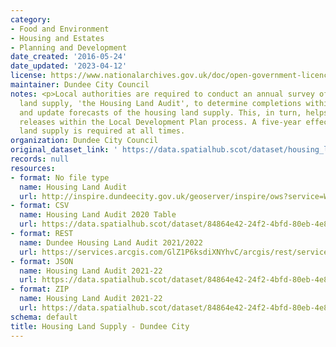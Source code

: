 ```yaml
---
category:
- Food and Environment
- Housing and Estates
- Planning and Development
date_created: '2016-05-24'
date_updated: '2023-04-12'
license: https://www.nationalarchives.gov.uk/doc/open-government-licence/version/3/
maintainer: Dundee City Council
notes: <p>Local authorities are required to conduct an annual survey of the housing
  land supply, 'the Housing Land Audit', to determine completions within the timeframe
  and update forecasts of the housing land supply. This, in turn, helps inform land
  releases within the Local Development Plan process. A five-year effective housing
  land supply is required at all times.                                                                                                                                                                                                                                                                                                                                                                                                                                                                                                                                                                                                                                                                                                                                                                                                                                                                                                                                                                                                                                                                                                                                                                                                                                                                                                                                                                                                                                                                                                                                                                                                                                                                                                               </p>
organization: Dundee City Council
original_dataset_link: ' https://data.spatialhub.scot/dataset/housing_land_supply-dc'
records: null
resources:
- format: No file type
  name: Housing Land Audit
  url: http://inspire.dundeecity.gov.uk/geoserver/inspire/ows?service=WFS&version=2.0.0&request=getCapabilities
- format: CSV
  name: Housing Land Audit 2020 Table
  url: https://data.spatialhub.scot/dataset/84864e42-24f2-4bfd-80eb-4e85f9cb9b58/resource/26938861-044e-421a-90e9-2bcbbd236a9b/download/hla_dc_2020.csv
- format: REST
  name: Dundee Housing Land Audit 2021/2022
  url: https://services.arcgis.com/GlZ1P6ksdiXNYhvC/arcgis/rest/services/HousingSites21_ExportFeature/FeatureServer
- format: JSON
  name: Housing Land Audit 2021-22
  url: https://data.spatialhub.scot/dataset/84864e42-24f2-4bfd-80eb-4e85f9cb9b58/resource/eb8620fb-0473-456b-9279-d252889b7daf/download/dc_hous_2023.json
- format: ZIP
  name: Housing Land Audit 2021-22
  url: https://data.spatialhub.scot/dataset/84864e42-24f2-4bfd-80eb-4e85f9cb9b58/resource/2b6440db-955c-4b24-95dd-67a87a7d0e32/download/dc_hous_2023.zip
schema: default
title: Housing Land Supply - Dundee City
---
```

